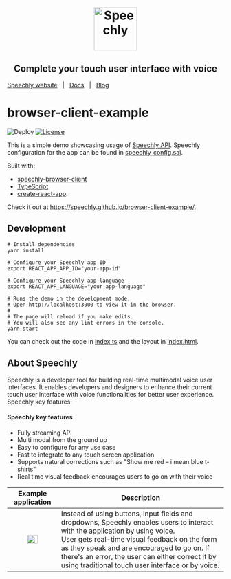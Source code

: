 <h1 align="center">
<a href="https://www.speechly.com/"><img src="https://www.speechly.com/images/logo.png" height="100" alt="Speechly"></a>
</h1>
<h2 align="center">
Complete your touch user interface with voice
</h2>

[Speechly website](https://www.speechly.com/?utm_source=github&utm_medium=browser-clien-examplet&utm_campaign=header)&nbsp;&nbsp;&nbsp;|&nbsp;&nbsp;&nbsp;[Docs](https://www.speechly.com/docs/?utm_source=github&utm_medium=browser-client-example&utm_campaign=header)&nbsp;&nbsp;&nbsp;|&nbsp;&nbsp;&nbsp;[Blog](https://www.speechly.com/blog/?utm_source=github&utm_medium=browser-client-example&utm_campaign=header)

# browser-client-example

![Deploy](https://github.com/speechly/browser-client-example/workflows/Deploy/badge.svg?branch=master)
[![License](http://img.shields.io/:license-mit-blue.svg)](LICENSE)

This is a simple demo showcasing usage of [Speechly API](https://www.speechly.com/?utm_source=github&utm_medium=browser-client-example&utm_campaign=header). Speechly configuration for the app can be found in [speechly_config.sal](speechly_config.sal).

Built with:

- [speechly-browser-client](https://github.com/speechly/browser-client)
- [TypeScript](https://www.typescriptlang.org)
- [create-react-app](https://github.com/facebook/create-react-app).

Check it out at https://speechly.github.io/browser-client-example/.

## Development

```shell
# Install dependencies
yarn install

# Configure your Speechly app ID
export REACT_APP_APP_ID="your-app-id"

# Configure your Speechly app language
export REACT_APP_LANGUAGE="your-app-language"

# Runs the demo in the development mode.
# Open http://localhost:3000 to view it in the browser.
#
# The page will reload if you make edits.
# You will also see any lint errors in the console.
yarn start
```

You can check out the code in [index.ts](src/index.ts) and the layout in [index.html](public/index.html).

## About Speechly

Speechly is a developer tool for building real-time multimodal voice user interfaces. It enables developers and designers to enhance their current touch user interface with voice functionalities for better user experience. Speechly key features:

#### Speechly key features

- Fully streaming API
- Multi modal from the ground up
- Easy to configure for any use case
- Fast to integrate to any touch screen application
- Supports natural corrections such as "Show me red – i mean blue t-shirts"
- Real time visual feedback encourages users to go on with their voice

|                  Example application                  | Description                                                                                                                                                                                                                                                                                                                               |
| :---------------------------------------------------: | ----------------------------------------------------------------------------------------------------------------------------------------------------------------------------------------------------------------------------------------------------------------------------------------------------------------------------------------- |
| <img src="https://i.imgur.com/v9o1JHf.gif" width=50%> | Instead of using buttons, input fields and dropdowns, Speechly enables users to interact with the application by using voice. <br />User gets real-time visual feedback on the form as they speak and are encouraged to go on. If there's an error, the user can either correct it by using traditional touch user interface or by voice. |
